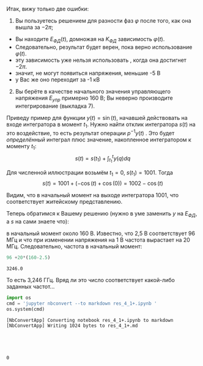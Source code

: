 Итак,
вижу только две ошибки:

1. Вы пользуетесь решением для разности фаз $\varphi$ после того,
как она вышла за $-2 \pi$;

* Вы находите $E_{ФД}(t)$, домножая на $K_{ФД}$ зависимость $\varphi(t)$.
* Следовательно, результат будет верен, пока верно использование  $\varphi(t)$.
* эту зависимость уже нельзя использовать , когда она достигнет $-2 \pi$.
* значит, не могут появиться напряжения, меньшие  -5 В
* у Вас же оно переходит за -1 кВ 

2. Вы берёте в качестве начального значения управляющего напряжения $E_{упр}$ примерно 160 В; 
Вы неверно производите интегрирование (выкладка 7).

Приведу пример для функции $y(t)=\sin(t)$, начавшей действовать на входе интегратора в момент $t_1$.
Нужно найти отклик интегратора $s(t)$ на это воздействие, то есть результат операции $p^{-1} y(t)$ .
Это будет *определённый* интеграл плюс значение, накопленное интегратором к моменту $t_1$:
$$s(t)=s(t_1)+\int_{t_1}^{t} y(q)dq$$

Для численной иллюстрации возьмём $t_1=0$, $s(t_1)=1001$. Тогда 
$$s(t)= 1001 +(-\cos(t)+\cos(0))= 1002 - \cos(t)$$

Видим, что в начальный момент на выходе интегратора 1001, что соответствует житейскому представлению. 

Теперь обратимся к Вашему решению (нужно в уме заменить  $y$ на $E_{ФД}$, а $s$ на сами знаете что): 

в начальный момент около 160 В. Известно, что 2,5 В соответствует 96 МГц и что при изменении напряжения на 1 В частота вырастает на 20 МГц. Следовательно, частота в начальный момент: 


```python
96 +20*(160-2.5)
```




    3246.0



То есть 3,246 ГГц. Вряд ли это число соответствует какой-либо заданных частот... 


```python
import os 
cmd = 'jupyter nbconvert --to markdown res_4_1+.ipynb '
os.system(cmd)
```

    [NbConvertApp] Converting notebook res_4_1+.ipynb to markdown
    [NbConvertApp] Writing 1024 bytes to res_4_1+.md





    0


